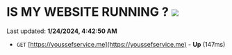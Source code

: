 # IS MY WEBSITE RUNNING ? [![](https://img.shields.io/static/v1?label=Sponsor&message=%E2%9D%A4&logo=GitHub&color=%23fe8e86)](https://github.com/sponsors/<username>)

Last updated: **1/24/2024, 4:42:50 AM**

- `GET` [https://youssefservice.me](https://youssefservice.me) - **Up** (147ms)
